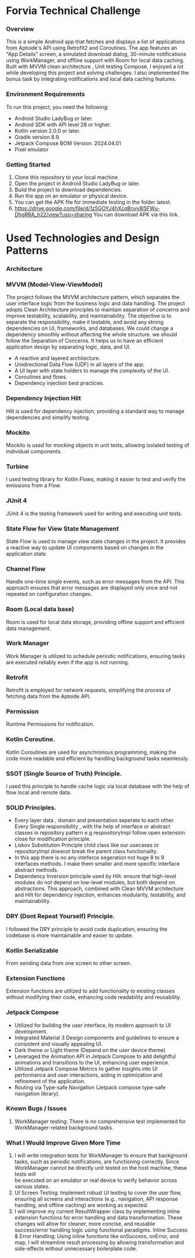 # Forvia Technical Challenge

### Overview
This is a simple Android app that fetches and displays a list of applications from Aptoide's API using Retrofit2 and Coroutines. The app features an "App Details" screen, a simulated download dialog, 30-minute notifications using WorkManager, and offline support with Room for local data caching. Built with MVVM clean architecture , Unit testing Compose, I enjoyed a lot while developing this project and solving challenges. I also implemented the bonus task by integrating notifications and local data caching features.

### Environment Requirements

To run this project, you need the following:

- Android Studio LadyBug or later.
- Android SDK with API level 28 or higher.
- Kotlin version 2.0.0 or later.
- Gradle version 8.9.
- Jetpack Compose BOM Version: 2024.04.01
- Pixel emulator

### Getting Started

1. Clone this repository to your local machine.
2. Open the project in Android Studio LadyBug or later.
3. Build the project to download dependencies.
4. Run the app on an emulator or physical device.
5. You can get the APK file for immediate testing in the folder latest.
6. https://drive.google.com/file/d/1z5GOYJ4hXcqBnvv8l5FWu-DhgRRA_h22/view?usp=sharing You can download APK via this link.
  
# Used Technologies and Design Patterns

### Architecture
### MVVM (Model-View-ViewModel)
The project follows the MVVM architecture pattern, which separates the user interface logic from the business logic and data handling.
The project adopts Clean Architecture principles to maintain separation of concerns and improve testability, scalability, and maintainability.
The objective is to separate the responsibility, make it testable, and avoid any strong dependencies on UI, frameworks, and databases. We could change a dependency smoothly without affecting the whole structure. we should follow the Separation of Concerns. It helps us to have an efficient application design by separating logic, data, and UI.
-  A reactive and layered architecture.
- Unidirectional Data Flow (UDF) in all layers of the app.
- A UI layer with state holders to manage the complexity of the UI.
- Coroutines and flows.
- Dependency injection best practices.

### Dependency Injection Hilt
Hilt is used for dependency injection, providing a standard way to manage dependencies and simplify testing.

### Mockito
Mockito is used for mocking objects in unit tests, allowing isolated testing of individual components.

### Turbine
I used testing library for Kotlin Flows, making it easier to test and verify the emissions from a Flow.

### JUnit 4
JUnit 4 is the testing framework used for writing and executing unit tests.

### State Flow for View State Management
State Flow is used to manage view state changes in the project. It provides a reactive way to update UI components based on changes in the application state.

### Channel Flow
Handle one-time single events, such as error messages from the API. This approach ensures that error messages are displayed only once and not repeated on configuration changes.

### Room (Local data base)
Room is used for local data storage, providing offline support and efficient data management.

### Work Manager
Work Manager is utilized to schedule periodic notifications, ensuring tasks are executed reliably even if the app is not running.

### Retrofit 
Retrofit is employed for network requests, simplifying the process of fetching data from the Aptoide API.

### Permission 
Runtime Permissions for notification.

### Kotlin Coroutine.
Kotlin Coroutines are used for asynchronous programming, making the code more readable and efficient by handling background tasks seamlessly.

### SSOT (Single Source of Truth) Principle.
I used this principle to handle cache logic via local database with the help of flow local and remote data.

### SOLID Principles.
- Every layer data , domain and presentation seperate to each other. Every Single responsibility , with the help of interface or abstract classes in repository pattern e.g respositoryImpl follow open extension close for 
  modification principle.
- Liskov Substitution Principle child class like our usecases or repositoryImpl doesnot break the parent class functionailty.
- In this app there is no any inteferce segeration not huge 8 to 9 interfaces methods. I make them smaller and more specific interface abstract methods.
- Dependency Inversion principle used by Hilt. ensure that high-level modules do not depend on low-level modules, but both depend on abstractions. This approach, combined with Clean MVVM architecture and Hilt for dependency 
  injection, enhances modularity, testability, and maintainability.

### DRY (Dont Repeat Yourself) Principle.
I followed the DRY principle to avoid code duplication, ensuring the codebase is more maintainable and easier to update.

### Kotlin Serializable
From sending data from one screen to other screen.

### Extension Functions
Extension functions are utilized to add functionality to existing classes without modifying their code, enhancing code readability and reusability.

### Jetpack Compose
- Utilized for building the user interface, its modern approach to UI development.
- Integrated Material 3 Design components and guidelines to ensure a consistent and visually appealing UI.
- Dark theme or Light theme (Depend on the user device theme)
- Leveraged the Animation API in Jetpack Compose to add delightful animations and transitions to the UI, enhancing user experience.
- Utilized Jetpack Compose Metrics to gather insights into UI performance and user interactions, aiding in optimization and refinement of the application.
- Routing via Type-safe Navigation (Jetpack compose type-safe navigation library).

### Known Bugs / Issues
1. WorkManager testing: There is no comprehensive test implemented for WorkManager-related background tasks.

### What I Would Improve Given More Time
1. I will write integration tests for WorkManager to ensure that background tasks, such as periodic notifications, are functioning correctly. Since WorkManager cannot be directly unit tested on the host machine, these tests will   
   be executed on an emulator or real device to verify behavior across various states.
2. UI Screen Testing: Implement robust UI testing to cover the user flow, ensuring all screens and interactions (e.g., navigation, API response handling, and offline caching) are working as expected.
3. I will improve my current ResultWrapper class by implementing inline extension functions for error handling and data transformation. These changes will allow for cleaner, more concise, and reusable success/error handling logic using functional paradigms.
Inline Success & Error Handling:
Using inline functions like onSuccess, onError, and map, I will streamline result processing by allowing transformation and side-effects without unnecessary boilerplate code. 
